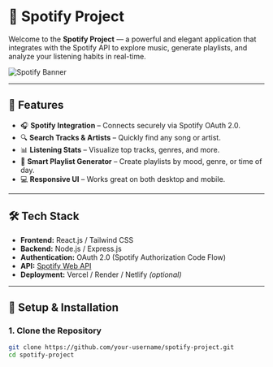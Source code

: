 # 🎵 Spotify Project

Welcome to the **Spotify Project** — a powerful and elegant application that integrates with the Spotify API to explore music, generate playlists, and analyze your listening habits in real-time.

![Spotify Banner](https://i.imgur.com/O0DCcQy.jpg) <!-- Optional: Replace with your custom banner -->

---

## 🚀 Features

- 🎧 **Spotify Integration** – Connects securely via Spotify OAuth 2.0.
- 🔍 **Search Tracks & Artists** – Quickly find any song or artist.
- 📊 **Listening Stats** – Visualize top tracks, genres, and more.
- 🎲 **Smart Playlist Generator** – Create playlists by mood, genre, or time of day.
- 💻 **Responsive UI** – Works great on both desktop and mobile.

---

## 🛠️ Tech Stack

- **Frontend:** React.js / Tailwind CSS
- **Backend:** Node.js / Express.js
- **Authentication:** OAuth 2.0 (Spotify Authorization Code Flow)
- **API:** [Spotify Web API](https://developer.spotify.com/documentation/web-api/)
- **Deployment:** Vercel / Render / Netlify *(optional)*

---

## 🔧 Setup & Installation

### 1. Clone the Repository

```bash
git clone https://github.com/your-username/spotify-project.git
cd spotify-project
